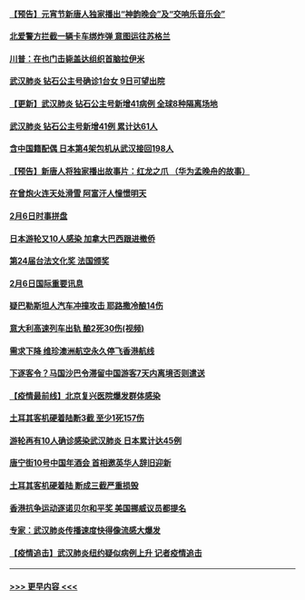 #### [【预告】元宵节新唐人独家播出“神韵晚会”及“交响乐音乐会”](../pages/prog202/a102767674.md?t=02071855) 
#### [北爱警方拦截一辆卡车绑炸弹 意图运往苏格兰](../pages/prog202/a102771609.md?t=02071855) 
#### [川普：在也门击毙盖达组织首脑拉伊米](../pages/prog202/a102771528.md?t=02071855) 
#### [武汉肺炎 钻石公主号确诊1台女 9日可望出院](../pages/prog202/a102771518.md?t=02071855) 
#### [【更新】武汉肺炎 钻石公主号新增41病例 全球8种隔离场地](../pages/prog202/a102770740.md?t=02071855) 
#### [武汉肺炎 钻石公主号新增41例 累计达61人](../pages/prog202/a102771486.md?t=02071855) 
#### [含中国籍配偶 日本第4架包机从武汉接回198人](../pages/prog202/a102771472.md?t=02071855) 
#### [【预告】新唐人将独家播出故事片：红龙之爪 （华为孟晚舟的故事）](../pages/prog202/a102767728.md?t=02071855) 
#### [在曾炮火连天处滑雪 阿富汗人憧憬明天](../pages/prog202/a102771290.md?t=02071855) 
#### [2月6日时事拼盘](../pages/prog202/a102771225.md?t=02071855) 
#### [日本游轮又10人感染 加拿大巴西跟进撤侨](../pages/prog202/a102771084.md?t=02071855) 
#### [第24届台法文化奖 法国颁奖](../pages/prog202/a102771032.md?t=02071855) 
#### [2月6日国际重要讯息](../pages/prog202/a102770794.md?t=02071855) 
#### [疑巴勒斯坦人汽车冲撞攻击 耶路撒冷酿14伤](../pages/prog202/a102770586.md?t=02071855) 
#### [意大利高速列车出轨 酿2死30伤(视频)](../pages/prog202/a102770762.md?t=02071855) 
#### [需求下降 维珍澳洲航空永久停飞香港航线](../pages/prog202/a102770751.md?t=02071855) 
#### [下逐客令？马国沙巴令滞留中国游客7天内离境否则遣送](../pages/prog202/a102770640.md?t=02071855) 
#### [【疫情最前线】北京复兴医院爆发群体感染](../pages/prog202/a102770602.md?t=02071855) 
#### [土耳其客机硬着陆断3截 至少1死157伤](../pages/prog202/a102770508.md?t=02071855) 
#### [游轮再有10人确诊感染武汉肺炎 日本累计达45例](../pages/prog202/a102770476.md?t=02071855) 
#### [唐宁街10号中国年酒会 首相邀英华人辞旧迎新](../pages/prog202/a102770458.md?t=02071855) 
#### [土耳其客机硬着陆 断成三截严重损毁](../pages/prog202/a102770239.md?t=02071855) 
#### [香港抗争运动逐诺贝尔和平奖 美国挪威议员都提名](../pages/prog202/a102770390.md?t=02071855) 
#### [专家：武汉肺炎传播速度快得像流感大爆发](../pages/prog202/a102770132.md?t=02071855) 
#### [【疫情追击】武汉肺炎纽约疑似病例上升 记者疫情追击](../pages/prog202/a102770000.md?t=02071855) 

----
#### [ >>> 更早内容 <<< ](../indexes/prog202-earlier.md)
